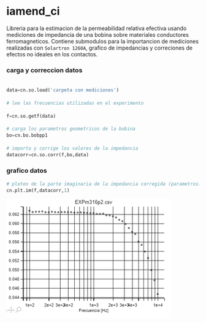 # iamend_ci

Libreria para la estimacion de la permeabilidad relativa efectiva usando mediciones de impedancia de una bobina sobre materiales conductores ferromagneticos. Contiene submodulos para la importancion de mediciones realizadas con `Solartron 1260A`, grafico de impedancias y correciones de efectos no ideales en los contactos.


### carga  y correccion datos



```python

data=cn.so.load('carpeta con mediciones')

# lee las frecuencias utilizadas en el experimento

f=cn.so.getf(data)

# carga los parametros geometricos de la bobina
bo=cn.bo.bobpp1

# importa y corrige los valores de la impedancia
datacorr=cn.so.corr(f,bo,data)
```

### grafico datos

```python
# ploteo de la parte imaginaria de la impedancia corregida (parametros: x,Y,n= id medicion )
cn.plt.im(f,datacorr,1)
```

![](/imgs/1.png)

